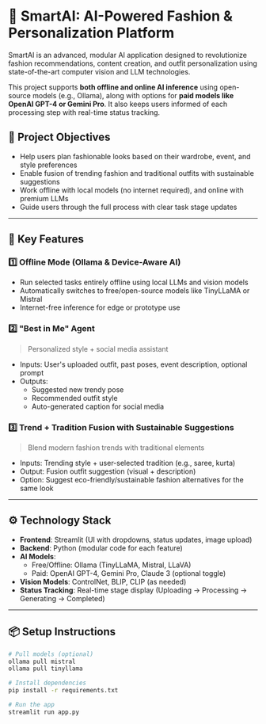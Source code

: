 # 👗 SmartAI: AI-Powered Fashion & Personalization Platform

SmartAI is an advanced, modular AI application designed to revolutionize fashion recommendations, content creation, and outfit personalization using state-of-the-art computer vision and LLM technologies.

This project supports **both offline and online AI inference** using open-source models (e.g., Ollama), along with options for **paid models like OpenAI GPT-4 or Gemini Pro**. It also keeps users informed of each processing step with real-time status tracking.

## 🎯 Project Objectives

- Help users plan fashionable looks based on their wardrobe, event, and style preferences
- Enable fusion of trending fashion and traditional outfits with sustainable suggestions
- Work offline with local models (no internet required), and online with premium LLMs
- Guide users through the full process with clear task stage updates

---

## 🧩 Key Features

### 1️⃣ Offline Mode (Ollama & Device-Aware AI)
- Run selected tasks entirely offline using local LLMs and vision models
- Automatically switches to free/open-source models like TinyLLaMA or Mistral
- Internet-free inference for edge or prototype use

### 2️⃣ "Best in Me" Agent
> Personalized style + social media assistant
- Inputs: User's uploaded outfit, past poses, event description, optional prompt
- Outputs:
  - Suggested new trendy pose
  - Recommended outfit style
  - Auto-generated caption for social media

### 3️⃣ Trend + Tradition Fusion with Sustainable Suggestions
> Blend modern fashion trends with traditional elements
- Inputs: Trending style + user-selected tradition (e.g., saree, kurta)
- Output: Fusion outfit suggestion (visual + description)
- Option: Suggest eco-friendly/sustainable fashion alternatives for the same look

---

## ⚙️ Technology Stack

- **Frontend**: Streamlit (UI with dropdowns, status updates, image upload)
- **Backend**: Python (modular code for each feature)
- **AI Models**:
  - Free/Offline: Ollama (TinyLLaMA, Mistral, LLaVA)
  - Paid: OpenAI GPT-4, Gemini Pro, Claude 3 (optional toggle)
- **Vision Models**: ControlNet, BLIP, CLIP (as needed)
- **Status Tracking**: Real-time stage display (Uploading → Processing → Generating → Completed)

---

## 📦 Setup Instructions

```bash
# Pull models (optional)
ollama pull mistral
ollama pull tinyllama

# Install dependencies
pip install -r requirements.txt

# Run the app
streamlit run app.py
